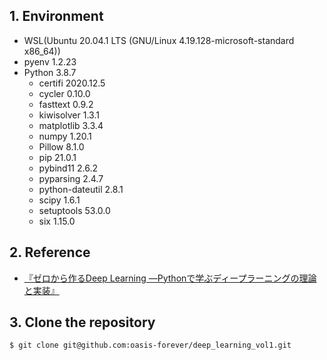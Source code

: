 ## 1. Environment

* WSL(Ubuntu 20.04.1 LTS (GNU/Linux 4.19.128-microsoft-standard x86_64))
* pyenv 1.2.23
* Python 3.8.7
    * certifi 2020.12.5
    * cycler 0.10.0
    * fasttext 0.9.2
    * kiwisolver 1.3.1
    * matplotlib 3.3.4
    * numpy 1.20.1
    * Pillow 8.1.0
    * pip 21.0.1
    * pybind11 2.6.2
    * pyparsing 2.4.7
    * python-dateutil 2.8.1
    * scipy 1.6.1
    * setuptools 53.0.0
    * six 1.15.0

## 2. Reference

* [『ゼロから作るDeep Learning ―Pythonで学ぶディープラーニングの理論と実装』](https://bookmeter.com/books/11128002)

## 3. Clone the repository

```bash
$ git clone git@github.com:oasis-forever/deep_learning_vol1.git
```
